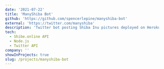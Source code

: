 ```yaml
---
date: '2021-07-22'
title: 'ManyShiba Bot'
github: 'https://github.com/spencerlepine/manyshiba-bot'
external: 'https://twitter.com/manyshiba'
description: 'Twitter bot posting Shiba Inu pictures deployed on Heroku'
tech:
  - Shibe.online API
  - Node.js
  - Twitter API
company: ''
showInProjects: true
slug: /projects/manyshiba-bot
---
```

